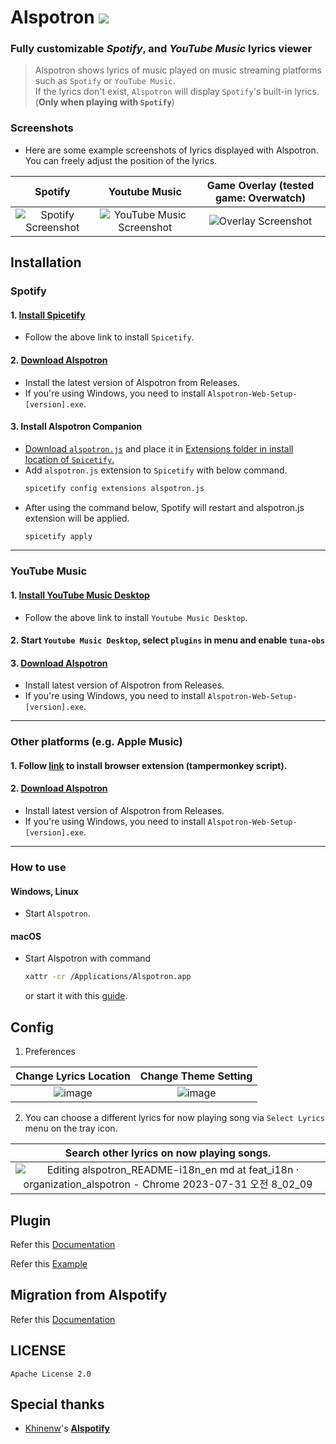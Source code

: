 # Alspotron <a href="https://github.com/organization/alspotron/releases/latest"><img src="https://img.shields.io/github/downloads/organization/alspotron/total.svg"/></a>

### Fully customizable *Spotify*, and *YouTube Music* lyrics viewer

> Alspotron shows lyrics of music played on music streaming platforms such as `Spotify` or `YouTube Music`. \
> If the lyrics don't exist, `Alspotron` will display `Spotify`'s built-in lyrics. (**Only when playing with `Spotify`**)

### Screenshots

-   Here are some example screenshots of lyrics displayed with Alspotron. You can freely adjust the position of the lyrics.

|                        Spotify                         |                                                        Youtube Music                                                        |                                         Game Overlay (tested game: Overwatch)                                         |
|:------------------------------------------------------:|:---------------------------------------------------------------------------------------------------------------------------:|:---------------------------------------------------------------------------------------------------------------------:|
| ![Spotify Screenshot](https://i.imgur.com/0JJMhaU.png) | ![YouTube Music Screenshot](https://github.com/organization/alspotron/assets/16558115/fc22323e-d0b2-4abc-882e-2281c13f4cf4) | ![Overlay Screenshot](https://github.com/organization/alspotron/assets/16558115/7bb95071-b8f7-45e1-af59-02e1586d5dcc) |

## Installation

### Spotify

#### 1.  [Install Spicetify](https://github.com/khanhas/spicetify-cli)

  -   Follow the above link to install `Spicetify`.

#### 2.  [Download Alspotron](https://github.com/organization/alspotron/releases)

  -   Install the latest version of Alspotron from Releases.
  -   If you're using Windows, you need to install `Alspotron-Web-Setup-[version].exe`.

#### 3.  Install Alspotron Companion
  -   [Download `alspotron.js`](https://powernukkit.github.io/DownGit/#/home?directFile=1&url=https://github.com/organization/alspotron/blob/master/extensions/alspotron.js) and place it in [Extensions folder in install location of `Spicetify`.](https://spicetify.app/docs/advanced-usage/extensions/)
  -   Add `alspotron.js` extension to `Spicetify` with below command.
      ```bash
      spicetify config extensions alspotron.js
      ```
  -   After using the command below, Spotify will restart and alspotron.js extension will be applied.
      ```bash
      spicetify apply
      ``` 
      
---

### YouTube Music

#### 1.  [Install YouTube Music Desktop](https://github.com/organization/youtube-music-next/releases)

  -   Follow the above link to install `Youtube Music Desktop`.

#### 2.  Start `Youtube Music Desktop`, select `plugins` in menu and enable `tuna-obs`
#### 3.  [Download Alspotron](https://github.com/organization/alspotron/releases)

  -   Install latest version of Alspotron from Releases.
  -   If you're using Windows, you need to install `Alspotron-Web-Setup-[version].exe`.

---
### Other platforms (e.g. Apple Music)

#### 1.  Follow [link](https://github.com/univrsal/tuna) to install browser extension (tampermonkey script).
#### 2.  [Download Alspotron](https://github.com/organization/alspotron/releases)
  -   Install latest version of Alspotron from Releases.
  -   If you're using Windows, you need to install `Alspotron-Web-Setup-[version].exe`.

---

### How to use

#### Windows, Linux

-  Start `Alspotron`.

#### macOS

-   Start Alspotron with command
    ```bash
    xattr -cr /Applications/Alspotron.app
    ```
    or start it with this [guide](https://www.macworld.com/article/672947/how-to-open-a-mac-app-from-an-unidentified-developer.html).

## Config

1.  Preferences

|                                          Change Lyrics Location                                          |                                           Change Theme Setting                                           |
|:--------------------------------------------------------------------------------------------------------:|:--------------------------------------------------------------------------------------------------------:|
| ![image](https://github.com/organization/alspotron/assets/16558115/e770250a-d76d-4ba8-9765-774d0ac9b1af) | ![image](https://github.com/organization/alspotron/assets/16558115/3b049940-6ad9-48c0-8370-7773c8e33f82) |

2.  You can choose a different lyrics for now playing song via `Select Lyrics` menu on the tray icon.

|                                Search other lyrics on now playing songs.                                 |
|:--------------------------------------------------------------------------------------------------------:|
| ![Editing alspotron_README-i18n_en md at feat_i18n · organization_alspotron - Chrome 2023-07-31 오전 8_02_09](https://github.com/organization/alspotron/assets/16558115/6604d1b5-74c5-48c8-8912-afdbcdfa3700) |

## Plugin
Refer this [Documentation](https://github.com/organization/alspotron/wiki/Plugin)

Refer this [Example](https://github.com/organization/alspotron/tree/master/example/alspotron-plugin)

## Migration from Alspotify

Refer this [Documentation](https://github.com/organization/alspotron/blob/master/MIGRATION_FROM_ALSPOTIFY.md)

## LICENSE

`Apache License 2.0`

## Special thanks

-   [Khinenw](https://github.com/HelloWorld017)'s **[Alspotify](https://github.com/HelloWorld017/alspotify)**
